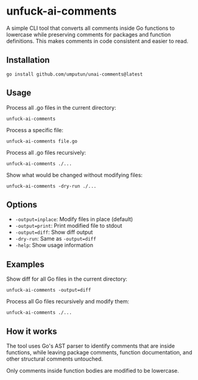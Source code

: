 # unfuck-ai-comments

A simple CLI tool that converts all comments inside Go functions to lowercase while preserving comments for packages and function definitions. This makes comments in code consistent and easier to read.

## Installation

```
go install github.com/umputun/unai-comments@latest
```

## Usage

Process all .go files in the current directory:
```
unfuck-ai-comments
```

Process a specific file:
```
unfuck-ai-comments file.go
```

Process all .go files recursively:
```
unfuck-ai-comments ./...
```

Show what would be changed without modifying files:
```
unfuck-ai-comments -dry-run ./...
```

## Options

- `-output=inplace`: Modify files in place (default)
- `-output=print`: Print modified file to stdout
- `-output=diff`: Show diff output
- `-dry-run`: Same as `-output=diff`
- `-help`: Show usage information

## Examples

Show diff for all Go files in the current directory:
```
unfuck-ai-comments -output=diff
```

Process all Go files recursively and modify them:
```
unfuck-ai-comments ./...
```

## How it works

The tool uses Go's AST parser to identify comments that are inside functions, while leaving package comments, function documentation, and other structural comments untouched.

Only comments inside function bodies are modified to be lowercase.